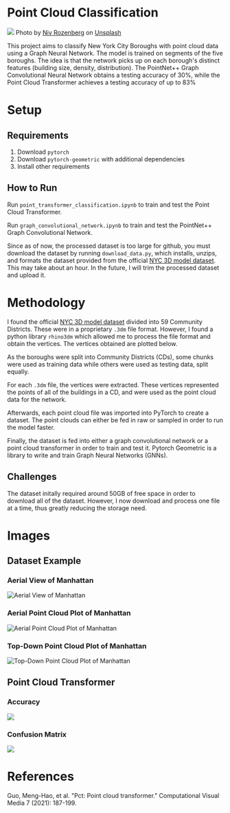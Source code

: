 # Point Cloud Classification

![](images/niv-rozenberg-ySNtJhDX-cw-unsplash1.jpg)
Photo by <a href="https://unsplash.com/@nivroz?utm_content=creditCopyText&utm_medium=referral&utm_source=unsplash">Niv Rozenberg</a> on <a href="https://unsplash.com/photos/aerial-view-of-city-during-day-time-ySNtJhDX-cw?utm_content=creditCopyText&utm_medium=referral&utm_source=unsplash">Unsplash</a>

This project aims to classify New York City Boroughs with point cloud data using a Graph Neural Network. The model is trained on segments of the five boroughs. The idea is that the network picks up on each borough's distinct features (building size, density, distribution). The PointNet++ Graph Convolutional Neural Network obtains a testing accuracy of 30%, while the Point Cloud Transformer achieves a testing accuracy of up to 83%

# Setup

## Requirements

1. Download `pytorch`
2. Download `pytorch-geometric` with additional dependencies
3. Install other requirements


## How to Run
Run `point_transformer_classification.ipynb` to train and test the Point Cloud Transformer.

Run `graph_convolutional_network.ipynb` to train and test the PointNet++ Graph Convolutional Network.

Since as of now, the processed dataset is too large for github, you must download the dataset by running `download_data.py`, which installs, unzips, and formats the dataset provided from the official [NYC 3D model dataset](https://www.nyc.gov/site/planning/data-maps/open-data/dwn-nyc-3d-model-download.page). This may take about an hour. In the future, I will trim the processed dataset and upload it.

# Methodology

I found the official [NYC 3D model dataset](https://www.nyc.gov/site/planning/data-maps/open-data/dwn-nyc-3d-model-download.page) divided into 59 Community Districts. These were in a proprietary `.3dm` file format. However, I found a python library `rhino3dm` which allowed me to process the file format and obtain the vertices. The vertices obtained are plotted below.

As the boroughs were split into Community Districts (CDs), some chunks were used as training data while others were used as testing data, split equally.

For each `.3dm` file, the vertices were extracted. These vertices represented the points of all of the buildings in a CD, and were used as the point cloud data for the network.

Afterwards, each point cloud file was imported into PyTorch to create a dataset. The point clouds can either be fed in raw or sampled in order to run the model faster.

Finally, the dataset is fed into either a graph convolutional network or a point cloud transformer in order to train and test it. Pytorch Geometric is a library to write and train Graph Neural Networks (GNNs).


## Challenges
The dataset initally required around 50GB of free space in order to download all of the dataset. However, I now download and process one file at a time, thus greatly reducing the storage need.

# Images
## Dataset Example
### Aerial View of Manhattan
![Aerial View of Manhattan](images/maps_image.png)
### Aerial Point Cloud Plot of Manhattan 
![Aerial Point Cloud Plot of Manhattan](images/nyc_3d_plot5.png)
### Top-Down Point Cloud Plot of Manhattan
![Top-Down Point Cloud Plot of Manhattan](images/nyc_3d_plot6.png)

## Point Cloud Transformer
###  Accuracy
![](images/pct-accuracy-100.png)
### Confusion Matrix
![](images/pct-confusion-matrix-100.png)

# References
Guo, Meng-Hao, et al. "Pct: Point cloud transformer." Computational Visual Media 7 (2021): 187-199.

